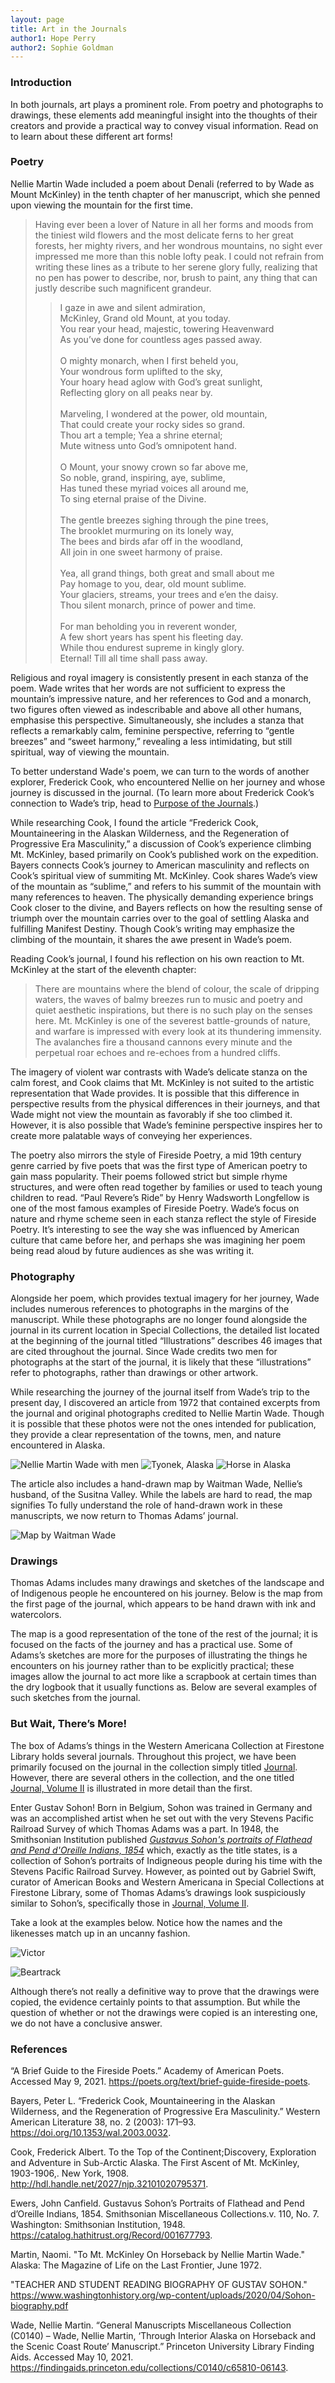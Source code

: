 ```yaml
---
layout: page
title: Art in the Journals
author1: Hope Perry
author2: Sophie Goldman
---
```


### Introduction

In both journals, art plays a prominent role. From poetry and photographs to drawings, these elements add meaningful insight into the thoughts of their creators and provide a practical way to convey visual information. Read on to learn about these different art forms!

### Poetry

Nellie Martin Wade included a poem about Denali (referred to by Wade as Mount McKinley) in the tenth chapter of her manuscript, which she penned upon viewing the mountain for the first time.

> Having ever been a lover of Nature in all her forms and moods from the tiniest wild flowers and the most delicate ferns to her great forests, her mighty rivers, and her wondrous mountains, no sight ever impressed me more than this noble lofty peak. I could not refrain from writing these lines as a tribute to her serene glory fully, realizing that no pen has power to describe, nor, brush to paint, any thing that can justly describe such magnificent grandeur. <br>
>> I gaze in awe and silent admiration,<br>
   McKinley, Grand old Mount, at you today.<br>
   You rear your head, majestic, towering Heavenward<br>
   As you’ve done for countless ages passed away.<br><br>
   O mighty monarch, when I first beheld you,<br>
	Your wondrous form uplifted to the sky,<br>
	Your hoary head aglow with God’s great sunlight,<br>
	Reflecting glory on all peaks near by.<br><br>
	Marveling, I wondered at the power, old mountain,<br>
	That could create your rocky sides so grand.<br>
	Thou art a temple; Yea a shrine eternal;<br>
	Mute witness unto God’s omnipotent hand.<br><br>
	O Mount, your snowy crown so far above me,<br>
	So noble, grand, inspiring, aye, sublime,<br>
	Has tuned these myriad voices all around me,<br>
	To sing eternal praise of the Divine.<br><br>
	The gentle breezes sighing through the pine trees,<br>
	The brooklet murmuring on its lonely way,<br>
	The bees and birds afar off in the woodland,<br>
	All join in one sweet harmony of praise.<br><br>
	Yea, all grand things, both great and small about me <br>
	Pay homage to you, dear, old mount sublime.<br>
	Your glaciers, streams, your trees and e’en the daisy.<br>
	Thou silent monarch, prince of power and time.<br><br>
	For man beholding you in reverent wonder,<br>
	A few short years has spent his fleeting day.<br>
	While thou endurest supreme in kingly glory.<br>
	Eternal! Till all time shall pass away.<br>

Religious and royal imagery is consistently present in each stanza of the poem. Wade writes that her words are not sufficient to express the mountain’s impressive nature, and her references to God and a monarch, two figures often viewed as indescribable and above all other humans, emphasise this perspective. Simultaneously, she includes a stanza that reflects a remarkably calm, feminine perspective, referring to “gentle breezes” and “sweet harmony,” revealing a less intimidating, but still spiritual, way of viewing the mountain. 

To better understand Wade's poem, we can turn to the words of another explorer, Frederick Cook, who encountered Nellie on her journey and whose journey is discussed in the journal. (To learn more about Frederick Cook’s connection to Wade’s trip, head to [Purpose of the Journals](https://hum-331-princeton.github.io/manifest-destiny/purpose-of-the-journals/).)

While researching Cook, I found the article “Frederick Cook, Mountaineering in the Alaskan Wilderness, and the Regeneration of Progressive Era Masculinity,” a discussion of Cook’s experience climbing Mt. McKinley, based primarily on Cook’s published work on the expedition. Bayers connects Cook’s journey to American masculinity and reflects on Cook’s spiritual view of summiting Mt. McKinley. Cook shares Wade’s view of the mountain as “sublime,” and refers to his summit of the mountain with many references to heaven. The physically demanding experience brings Cook closer to the divine, and Bayers reflects on how the resulting sense of triumph over the mountain carries over to the goal of settling Alaska and fulfilling Manifest Destiny. Though Cook’s writing may emphasize the climbing of the mountain, it shares the awe present in Wade’s poem.

Reading Cook’s journal, I found his reflection on his own reaction to Mt. McKinley at the start of the eleventh chapter:

> There are mountains where the blend of colour, the scale of dripping waters, the waves of balmy breezes run to music and poetry and quiet aesthetic inspirations, but there is no such play on the senses here. Mt. McKinley is one of the severest battle-grounds of nature, and warfare is impressed with every look at its thundering immensity. The avalanches fire a thousand cannons every minute and the perpetual roar echoes and re-echoes from a hundred cliffs.

The imagery of violent war contrasts with Wade’s delicate stanza on the calm forest, and Cook claims that Mt. McKinley is not suited to the artistic representation that Wade provides. It is possible that this difference in perspective results from the physical differences in their journeys, and that Wade might not view the mountain as favorably if she too climbed it. However, it is also possible that Wade’s feminine perspective inspires her to create more palatable ways of conveying her experiences.

The poetry also mirrors the style of Fireside Poetry, a mid 19th century genre carried by five poets that was the first type of American poetry to gain mass popularity. Their poems followed strict but simple rhyme structures, and were often read together by families or used to teach young children to read. “Paul Revere’s Ride” by Henry Wadsworth Longfellow is one of the most famous examples of Fireside Poetry. Wade’s focus on nature and rhyme scheme seen in each stanza reflect the style of Fireside Poetry. It’s interesting to see the way she was influenced by American culture that came before her, and perhaps she was imagining her poem being read aloud by future audiences as she was writing it. 

### Photography

Alongside her poem, which provides textual imagery for her journey, Wade includes numerous references to photographs in the margins of the manuscript. While these photographs are no longer found alongside the journal in its current location in Special Collections, the detailed list located at the beginning of the journal titled “Illustrations” describes 46 images that are cited throughout the journal. Since Wade credits two men for photographs at the start of the journal, it is likely that these “illustrations” refer to photographs, rather than drawings or other artwork.

While researching the journey of the journal itself from Wade’s trip to the present day, I discovered an article from 1972 that contained excerpts from the journal and original photographs credited to Nellie Martin Wade. Though it is possible that these photos were not the ones intended for publication, they provide a clear representation of the towns, men, and nature encountered in Alaska. 

![Nellie Martin Wade with men](https://github.com/HUM-331-Princeton/manifest-destiny/blob/main/_images/NMW-1972-ArticleImg3.png?raw=true)
![Tyonek, Alaska](https://github.com/HUM-331-Princeton/manifest-destiny/blob/main/_images/NMW-1972-ArticleImgTyonek.png?raw=true)
![Horse in Alaska](https://github.com/HUM-331-Princeton/manifest-destiny/blob/main/_images/NMW-1972-ArticleImg1.png?raw=true)

The article also includes a hand-drawn map by Waitman Wade, Nellie’s husband, of the Susitna Valley. While the labels are hard to read, the map signifies To fully understand the role of hand-drawn work in these manuscripts, we now return to Thomas Adams’ journal.

![Map by Waitman Wade](https://github.com/HUM-331-Princeton/manifest-destiny/blob/main/_images/NMW-1972-ArticleImgMap.png?raw=true)

### Drawings

Thomas Adams includes many drawings and sketches of the landscape and of Indigenous people he encountered on his journey. Below is the map from the first page of the journal, which appears to be hand drawn with ink and watercolors. 

The map is a good representation of the tone of the rest of the journal; it is focused on the facts of the journey and has a practical use. Some of Adams’s sketches are more for the purposes of illustrating the things he encounters on his journey rather than to be explicitly practical; these images allow the journal to act more like a scrapbook at certain times than the dry logbook that it usually functions as. Below are several examples of such sketches from the journal. 

### But Wait, There’s More!
The box of Adams’s things in the Western Americana Collection at Firestone Library holds several journals. Throughout this project, we have been primarily focused on the journal in the collection simply titled [Journal](https://dpul.princeton.edu/pudl0017/catalog/qr46r491g). However, there are several others in the collection, and the one titled [Journal, Volume II](https://dpul.princeton.edu/pudl0017/catalog/vh53x083j) is illustrated in more detail than the first. 

Enter Gustav Sohon! Born in Belgium, Sohon was trained in Germany and was an accomplished artist when he set out with the very Stevens Pacific Railroad Survey of which Thomas Adams was a part. In 1948, the Smithsonian Institution published [_Gustavus Sohon's portraits of Flathead and Pend d'Oreille Indians, 1854_](https://catalog.hathitrust.org/Record/001677793) which, exactly as the title states, is a collection of Sohon’s portraits of Indigneous people during his time with the Stevens Pacific Railroad Survey. However, as pointed out by Gabriel Swift, curator of American Books and Western Americana in Special Collections at Firestone Library, some of Thomas Adams’s drawings look suspiciously similar to Sohon’s, specifically those in [Journal, Volume II](https://dpul.princeton.edu/pudl0017/catalog/vh53x083j). 

Take a look at the examples below. Notice how the names and the likenesses match up in an uncanny fashion. 
 
![Victor](https://github.com/HUM-331-Princeton/manifest-destiny/blob/main/_images/victor.png?raw=true)

![Beartrack](https://raw.githubusercontent.com/HUM-331-Princeton/manifest-destiny/main/_images/beartrackhat.png)


Although there’s not really a definitive way to prove that the drawings were copied, the evidence certainly points to that assumption. But while the question of whether or not the drawings were copied is an interesting one, we do not have a conclusive answer. 


### References

“A Brief Guide to the Fireside Poets.” Academy of American Poets. Accessed May 9, 2021. <https://poets.org/text/brief-guide-fireside-poets>.

Bayers, Peter L. “Frederick Cook, Mountaineering in the Alaskan Wilderness, and the Regeneration of Progressive Era Masculinity.” Western American Literature 38, no. 2 (2003): 171–93. <https://doi.org/10.1353/wal.2003.0032>.

Cook, Frederick Albert. To the Top of the Continent;Discovery, Exploration and Adventure in Sub-Arctic Alaska. The First Ascent of Mt. McKinley, 1903-1906,. New York, 1908. <http://hdl.handle.net/2027/njp.32101020795371>.

Ewers, John Canfield. Gustavus Sohon’s Portraits of Flathead and Pend d’Oreille Indians, 1854. Smithsonian Miscellaneous Collections.v. 110, No. 7. Washington: Smithsonian Institution, 1948. <https://catalog.hathitrust.org/Record/001677793>.

Martin, Naomi. "To Mt. McKinley On Horseback by Nellie Martin Wade." Alaska: The Magazine of Life on the Last Frontier, June 1972.

"TEACHER AND STUDENT READING BIOGRAPHY OF GUSTAV SOHON." <https://www.washingtonhistory.org/wp-content/uploads/2020/04/Sohon-biography.pdf>

Wade, Nellie Martin. “General Manuscripts Miscellaneous Collection (C0140) – Wade, Nellie Martin, ‘Through Interior Alaska on Horseback and the Scenic Coast Route’ Manuscript.” Princeton University Library Finding Aids. Accessed May 10, 2021. <https://findingaids.princeton.edu/collections/C0140/c65810-06143>. 

